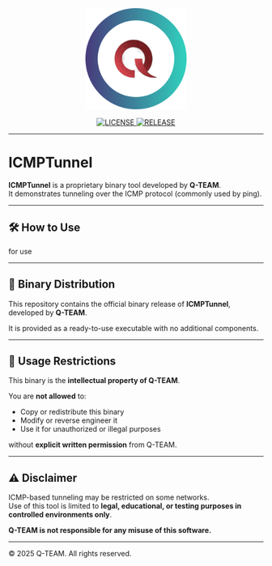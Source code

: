 <p align="center">
  <img src="assets/Q-TEAM.png" width="200">
</p>

<p align="center">
  <a href="./LICENSE">
    <img alt="LICENSE" src="https://img.shields.io/badge/LICENSE-QTEAM-blue.svg">
  </a>
  <a href="https://github.com/Qteam-official/ICMPTunnel/releases">
    <img alt="RELEASE" src="https://img.shields.io/badge/RELEASES-v1.0.0-blue.svg">
  </a>
</p>


---

# ICMPTunnel

**ICMPTunnel** is a proprietary binary tool developed by **Q-TEAM**.  
It demonstrates tunneling over the ICMP protocol (commonly used by ping).


---

## 🛠️ How to Use

for use

---


## 🧱 Binary Distribution

This repository contains the official binary release of **ICMPTunnel**, developed by **Q-TEAM**.

It is provided as a ready-to-use executable with no additional components.

---

## 🚫 Usage Restrictions

This binary is the **intellectual property of Q-TEAM**.

You are **not allowed** to:
- Copy or redistribute this binary
- Modify or reverse engineer it
- Use it for unauthorized or illegal purposes

without **explicit written permission** from Q-TEAM.

---

## ⚠️ Disclaimer

ICMP-based tunneling may be restricted on some networks.  
Use of this tool is limited to **legal, educational, or testing purposes in controlled environments only**.

**Q-TEAM is not responsible for any misuse of this software.**

---

© 2025 Q-TEAM. All rights reserved.
